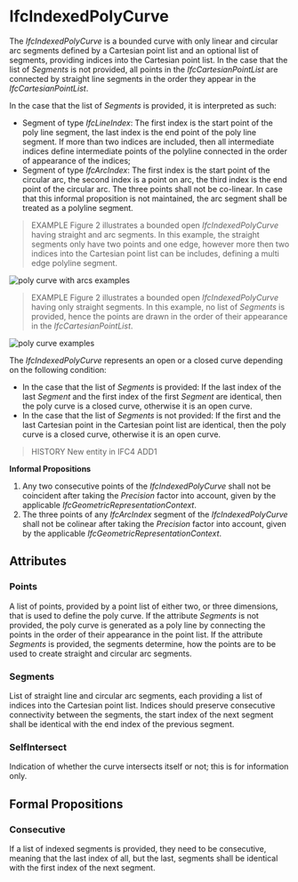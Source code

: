 # IfcIndexedPolyCurve

The _IfcIndexedPolyCurve_ is a bounded curve with only linear and circular arc segments defined by a Cartesian point list and an optional list of segments, providing indices into the Cartesian point list. In the case that the list of _Segments_ is not provided, all points in the _IfcCartesianPointList_ are connected by straight line segments in the order they appear in the _IfcCartesianPointList_.
<!-- end of short definition -->


In the case that the list of _Segments_ is provided, it is interpreted as such:

* Segment of type _IfcLineIndex_: The first index is the start point of the poly line segment, the last index is the end point of the poly line segment. If more than two indices are included, then all intermediate indices define intermediate points of the polyline connected in the order of appearance of the indices;
* Segment of type _IfcArcIndex_: The first index is the start point of the circular arc, the second index is a point on arc, the third index is the end point of the circular arc. The three points shall not be co-linear. In case that this informal proposition is not maintained, the arc segment shall be treated as a polyline segment.

> EXAMPLE Figure 2 illustrates a bounded open _IfcIndexedPolyCurve_ having straight and arc segments. In this example, the straight segments only have two points and one edge, however more then two indices into the Cartesian point list can be includes, defining a multi edge polyline segment.

![poly curve with arcs examples](../../../../figures/ifcindexedpolycurve-fig1.png "Figure 2 — Bounded open _IfcIndexedPolyCurve_ with straight and arc segments")

> EXAMPLE Figure 2 illustrates a bounded open _IfcIndexedPolyCurve_ having only straight segments. In this example, no list of _Segments_ is provided, hence the points are drawn in the order of their appearance in the _IfcCartesianPointList_.

![poly curve examples](../../../../figures/ifcindexedpolycurve-fig2.png "Figure 2 — Bounded open _IfcIndexedPolyCurve_ with only straight segments")

The _IfcIndexedPolyCurve_ represents an open or a closed curve depending on the following condition:

* In the case that the list of _Segments_ is provided: If the last index of the last _Segment_ and the first index of the first _Segment_ are identical, then the poly curve is a closed curve, otherwise it is an open curve.
* In the case that the list of _Segments_ is not provided: If the first and the last Cartesian point in the Cartesian point list are identical, then the poly curve is a closed curve, otherwise it is an open curve.

> HISTORY New entity in IFC4 ADD1

**Informal Propositions**

1. Any two consecutive points of the _IfcIndexedPolyCurve_ shall not be coincident after taking the _Precision_ factor into account, given by the applicable _IfcGeometricRepresentationContext_.
2. The three points of any _IfcArcIndex_ segment of the _IfcIndexedPolyCurve_ shall not be colinear after taking the _Precision_ factor into account, given by the applicable _IfcGeometricRepresentationContext_.

## Attributes

### Points
A list of points, provided by a point list of either two, or three dimensions, that is used to define the poly curve. If the attribute _Segments_ is not provided, the poly curve is generated as a poly line by connecting the points in the order of their appearance in the point list. If the attribute _Segments_ is provided, the segments determine, how the points are to be used to create straight and circular arc segments.

### Segments
List of straight line and circular arc segments, each providing a list of indices into the Cartesian point list. Indices should preserve consecutive connectivity between the segments, the start index of the next segment shall be identical with the end index of the previous segment.

### SelfIntersect
Indication of whether the curve intersects itself or not; this is for information only.

## Formal Propositions

### Consecutive
If a list of indexed segments is provided, they need to be consecutive, meaning that the last index of all, but the last, segments shall be identical with the first index of the next segment.
